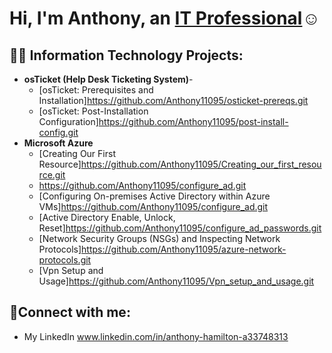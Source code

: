 <h1>Hi, I'm Anthony, an <a href="https://linkedin.com/in/anthony-hamilton-a33748313">IT Professional</a>☺</h1>

<h2>👨‍💻 Information Technology Projects:</h2>

- <b>osTicket (Help Desk Ticketing System)</b>-
  - [osTicket: Prerequisites and Installation]https://github.com/Anthony11095/osticket-prereqs.git
  - [osTicket: Post-Installation Configuration]https://github.com/Anthony11095/post-install-config.git
- <b>Microsoft Azure</b>
  - [Creating Our First Resource]https://github.com/Anthony11095/Creating_our_first_resource.git
  - https://github.com/Anthony11095/configure_ad.git
  - [Configuring On-premises Active Directory within Azure VMs]https://github.com/Anthony11095/configure_ad.git
  - [Active Directory Enable, Unlock, Reset]https://github.com/Anthony11095/configure_ad_passwords.git
  - [Network Security Groups (NSGs) and Inspecting Network Protocols]https://github.com/Anthony11095/azure-network-protocols.git
  - [Vpn Setup and Usage]https://github.com/Anthony11095/Vpn_setup_and_usage.git
    
<h2>🤳Connect with me:</h2>

  - My LinkedIn www.linkedin.com/in/anthony-hamilton-a33748313
  


